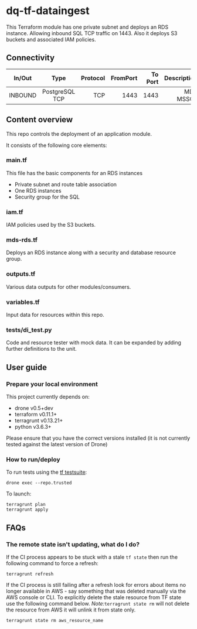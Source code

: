 # dq-tf-dataingest

This Terraform module has one private subnet and deploys an RDS instance. Allowing inbound SQL TCP traffic on 1443.
Also it deploys S3 buckets and associated IAM policies.

## Connectivity

| In/Out        | Type           | Protocol | FromPort| To Port | Description |
| ------------- |:-------------:| -----:| -----:|-----:| -----:|
|INBOUND | PostgreSQL TCP | TCP | 1443 | 1443 | MDS MSSQL|

## Content overview

This repo controls the deployment of an application module.

It consists of the following core elements:

### main.tf

This file has the basic components for an RDS instances
- Private subnet and route table association
- One RDS instances
- Security group for the SQL

### iam.tf

IAM policies used by the S3 buckets.

### mds-rds.tf

Deploys an RDS instance along with a security and database resource group.

### outputs.tf

Various data outputs for other modules/consumers.

### variables.tf

Input data for resources within this repo.

### tests/di_test.py

Code and resource tester with mock data. It can be expanded by adding further definitions to the unit.


## User guide

### Prepare your local environment

This project currently depends on:

* drone v0.5+dev
* terraform v0.11.1+
* terragrunt v0.13.21+
* python v3.6.3+

Please ensure that you have the correct versions installed (it is not currently tested against the latest version of Drone)

### How to run/deploy

To run tests using the [tf testsuite](https://github.com/UKHomeOffice/dq-tf-testsuite):
```shell
drone exec --repo.trusted
```
To launch:
```shell
terragrunt plan
terragrunt apply
```

## FAQs

### The remote state isn't updating, what do I do?

If the CI process appears to be stuck with a stale `tf state` then run the following command to force a refresh:

```
terragrunt refresh
```
If the CI process is still failing after a refresh look for errors about items no longer available in AWS - say something that was deleted manually via the AWS console or CLI.
To explicitly delete the stale resource from TF state use the following command below. *Note:*```terragrunt state rm``` will not delete the resource from AWS it will unlink it from state only.

```shell
terragrunt state rm aws_resource_name
```

